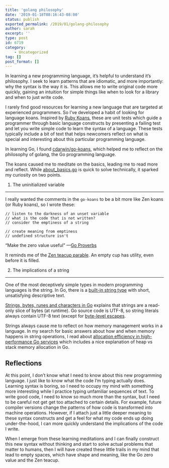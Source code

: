 ```yaml
---
title: 'golang philosophy'
date: '2019-01-18T08:16:43-08:00'
status: publish
exported_permalink: /2019/01/golang-philosophy
author: sarah
excerpt: ''
type: post
id: 6719
category:
    - Uncategorized
tag: []
post_format: []
---
```

In learning a new programming language, it’s helpful to understand it’s philosophy. I seek to learn patterns that are idiomatic, and more importantly: why the syntax is the way it is. This allows me to write original code more quickly, gaining an intuition for simple things like when to look for a library and when to just write code.

I rarely find good resources for learning a new language that are targeted at experienced programmers. So I’ve developed a habit of looking for language koans. Inspired by [Ruby Koans](http://rubykoans.com/), these are unit tests which guide a programmer through basic language constructs by presenting a failing test and let you write simple code to learn the syntax of a language. These tests typically include a bit of text that helps newcomers reflect on what is special and interesting about this particular programming language.

In learning Go, I found [cdarwin/go-koans](https://github.com/cdarwin/go-koans), which helped me to reflect on the philosophy of golang, the Go programming language.

The koans caused me to meditate on the basics, leading me to read more and reflect. While [about\_basics.go](https://github.com/cdarwin/go-koans/blob/master/about_basics.go) is quick to solve technically, it sparked my curiosity on two points.

1. The uninitialized variable
-----------------------------

I really wanted the comments in the `go-koans` to be a bit more like Zen koans (or Ruby koans), so I wrote these:

```
// listen to the darkness of an unset variable
// what is the code that is not written?
// consider the emptiness of a string

// create meaning from emptiness
// undefined structure isn't

```

“Make the zero value useful” —[Go Proverbs](https://go-proverbs.github.io/)

It reminds me of the [Zen teacup parable](http://bengtwendel.com/your-teacup-is-full-empty-your-cup/). An empty cup has utility, even before it is filled.

2. The implications of a string
-------------------------------

One of the most deceptively simple types in modern programming languages is the string. In Go, there is a [built-in string type](https://golang.org/pkg/builtin/#string) with short, unsatisfying descriptive text.

[Strings, bytes, runes and characters in Go](https://blog.golang.org/strings) explains that strings are a read-only slice of bytes (at runtime). Go source code is UTF-8, so string literals always contain UTF-8 text (except for [byte-level escapes](https://golang.org/ref/spec#String_literals).

Strings always cause me to reflect on how memory management works in a language. In my search for basic answers about how and when memory happens in string operations, I read about [allocation efficiency in high-performance Go services](https://segment.com/blog/allocation-efficiency-in-high-performance-go-services/) which includes a nice explanation of heap vs stack memory allocation in Go.

Reflections
-----------

At this point, I don’t know what I need to know about this new programming language. I just like to know what the code I’m typing actually does. Learning syntax is boring, so I need to occupy my mind with something more interesting while I practice typing unfamiliar sequences of text. To write good code, I need to know so much more than the syntax, but I need to be careful not get get too attached to certain details. For example, future compiler versions change the patterns of how code is transformed into machine operations. However, if I attach just a little deeper meaning to these syntax constructs and get a feel for what my code ends up doing under-the-hood, I can more quickly understand the implications of the code I write.

When I emerge from these learning meditations and I can finally construct this new syntax without thinking and start to solve actual problems that matter to humans, then I will have created these little trails in my mind that lead to empty spaces, which have shape and meaning, like the Go zero value and the Zen teacup.